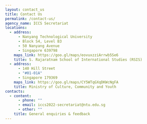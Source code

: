 ```yaml
---
layout: contact_us
title: Contact Us
permalink: /contact-us/
agency_name: ICCS Secretariat
locations:
  - address:
      - Nanyang Technological University
      - Block S4, Level B3
      - 50 Nanyang Avenue
      - Singapore 639798
    maps_link: https://goo.gl/maps/eovuxzziArrwb5Se6
    title: S. Rajaratnam School of International Studies (RSIS)
  - address:
      - 140 Hill Street
      - "#01-01A"
      - Singapore 179369
    maps_link: https://goo.gl/maps/CY5WTqGXqDKWcNgFA
    title: Ministry of Culture, Community and Youth
contacts:
  - content:
      - phone: ""
      - email: iccs2022-secretariat@ntu.edu.sg
      - other: ""
    title: General enquiries & feedback
---
```

